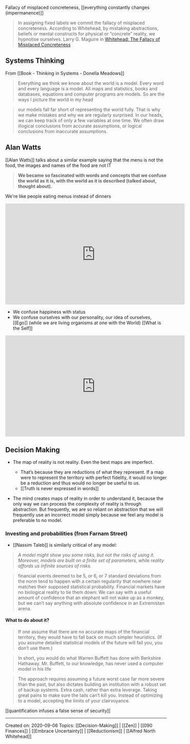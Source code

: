 Fallacy of misplaced concreteness, [[everything constantly changes (impermanence)]]

> In assigning fixed labels we commit the fallacy of misplaced concreteness. According to Whitehead, by mistaking abstractions, beliefs or mental constructs for physical or “concrete” reality, we hypnotise ourselves. Larry G. Maguire in [Whitehead: The Fallacy of Misplaced Concreteness](https://larrygmaguire.com/misplaced-concreteness/) 

## Systems Thinking
From [[Book - Thinking in Systems - Donella Meadows]]
> Everything we think we know about the world is a model. Every word and every language is a model. All maps and statistics, books and databases, equations and computer programs are models. So are the ways I picture the world in my head

> our models fall far short of representing the world fully. That is why we make mistakes and why we are regularly surprised. In our heads, we can keep track of only a few variables at one time. We often draw illogical conclusions from accurate assumptions, or logical conclusions from inaccurate assumptions.

## Alan Watts
[[Alan Watts]] talks about a similar example saying that the menu is not the food, the images and names of the food are not IT

> **We became so fascinated with words and concepts that we confuse the world as it is, with the world as it is described (talked about, thought about).**

We're like people eating menus instead of dinners

<iframe width="560" height="315" src="https://www.youtube.com/embed/0K5M0hIXP00" title="YouTube video player" frameborder="0" allow="accelerometer; autoplay; clipboard-write; encrypted-media; gyroscope; picture-in-picture" allowfullscreen></iframe>

- We confuse happiness with status
- We confuse ourselves with our personality, our idea of ourselves, [[Ego]] (while we are living organisms at one with the World) [[What is the Self]]

<iframe width="560" height="315" src="https://www.youtube.com/embed/_LXiSPpfM54?start=170" title="YouTube video player" frameborder="0" allow="accelerometer; autoplay; clipboard-write; encrypted-media; gyroscope; picture-in-picture" allowfullscreen></iframe>

## Decision Making
- The map of reality is not reality. Even the best maps are imperfect. 
	- That’s because they are reductions of what they represent. If a map were to represent the territory with perfect fidelity, it would no longer be a reduction and thus would no longer be useful to us. 
	- [[Truth is never expressed in words]]
	
- The mind creates maps of reality in order to understand it, because the only way we can process the complexity of reality is through abstraction. But frequently, we are so reliant on abstraction that we will frequently use an incorrect model simply because we feel any model is preferable to no model.

### Investing and probabilities (from Farnam Street)
- [[Nassim Taleb]] is similarly critical of any model:

> *A model might show you some risks, but not the risks of using it. Moreover, models are built on a finite set of parameters, while reality affords us infinite sources of risks.*

 > financial events deemed to be 5, or 6, or 7 standard deviations from the norm tend to happen with a certain regularity that nowhere near matches their supposed statistical probability.  Financial markets have no biological reality to tie them down: We can say with a useful amount of confidence that an elephant will not wake up as a monkey, but we can’t say anything with absolute confidence in an Extremistan arena.
 
 #### What to do about it?
 
 > If one assume that there are no accurate maps of the financial territory, they would have to fall back on much simpler heuristics. (If you assume detailed statistical models of the future will fail you, you don’t use them.)

> In short, you would do what Warren Buffett has done with Berkshire Hathaway. Mr. Buffett, to our knowledge, has never used a computer model in his life

> The approach requires assuming a future worst case far more severe than the past, but also dictates building an institution with a robust set of backup systems. Extra cash, rather than extra leverage. Taking great pains to make sure the tails can’t kill you. Instead of optimizing to a model, accepting the limits of your clairvoyance.
 

[[quantification infuses a false sense of security]]

 --------------------------------

Created on: 2020-09-06
Topics: [[Decision-Making]] | [[Zen]] | [[090 Finances]] | [[Embrace Uncertainty]] | [[Reductionism]] | [[Alfred North Whitehead]]